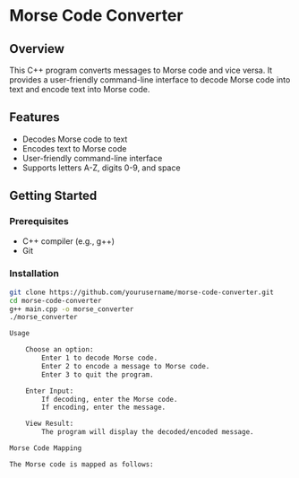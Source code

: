 # Morse Code Converter

## Overview

This C++ program converts messages to Morse code and vice versa. It provides a user-friendly command-line interface to decode Morse code into text and encode text into Morse code.

## Features

- Decodes Morse code to text
- Encodes text to Morse code
- User-friendly command-line interface
- Supports letters A-Z, digits 0-9, and space

## Getting Started

### Prerequisites

- C++ compiler (e.g., g++)
- Git

### Installation

```bash
git clone https://github.com/yourusername/morse-code-converter.git
cd morse-code-converter
g++ main.cpp -o morse_converter
./morse_converter

Usage

    Choose an option:
        Enter 1 to decode Morse code.
        Enter 2 to encode a message to Morse code.
        Enter 3 to quit the program.

    Enter Input:
        If decoding, enter the Morse code.
        If encoding, enter the message.

    View Result:
        The program will display the decoded/encoded message.

Morse Code Mapping

The Morse code is mapped as follows:
